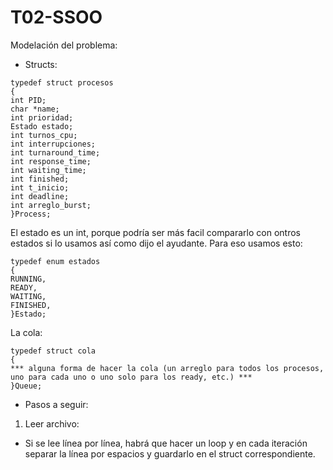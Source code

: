 # T02-SSOO

Modelación del problema:

- Structs:
```
typedef struct procesos
{
int PID;
char *name;
int prioridad;
Estado estado;
int turnos_cpu;
int interrupciones;
int turnaround_time;
int response_time;
int waiting_time;
int finished;
int t_inicio;
int deadline;
int arreglo_burst;
}Process;
```
El estado es un int, porque podría ser más facil compararlo con ontros estados si lo usamos así como dijo el ayudante.
Para eso usamos esto:

```
typedef enum estados
{
RUNNING,
READY,
WAITING,
FINISHED,
}Estado;
```
La cola:

```
typedef struct cola
{
*** alguna forma de hacer la cola (un arreglo para todos los procesos, uno para cada uno o uno solo para los ready, etc.) ***
}Queue;
```


- Pasos a seguir:

1. Leer archivo:
  - Si se lee línea por línea, habrá que hacer un loop y en cada iteración separar la línea por espacios y guardarlo en el struct correspondiente.
    
